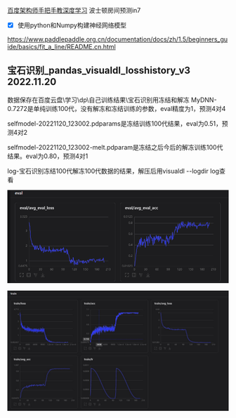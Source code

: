 [百度架构师手把手教深度学习](https://aistudio.baidu.com/aistudio/education/group/info/888)
波士顿房间预测in7
- [x] 使用python和Numpy构建神经网络模型

https://www.paddlepaddle.org.cn/documentation/docs/zh/1.5/beginners_guide/basics/fit_a_line/README.cn.html

## 宝石识别_pandas_visualdl_losshistory_v3 2022.11.20
数据保存在百度云盘\学习\dp\自己训练结果\宝石识别用冻结和解冻
MyDNN-0.7272是单纯训练100代，没有解冻和冻结训练的参数，eval精度为1，预测4对4

selfmodel-20221120_123002.pdparams是冻结训练100代结果，eval为0.51，预测4对2

selfmodel-20221120_123002-melt.pdparam是冻结之后今后的解冻训练100代结果。eval为0.80，预测4对1

log-宝石识别冻结100代解冻100代数据的结果，解压后用visualdl --logdir log查看

![](imgs\eval.png)

![](imgs\train.jpg)
